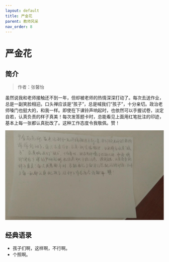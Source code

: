 ```yaml
---
layout: default
title: 严金花
parent: 教师风采
nav_order: 8
---
```


# 严金花

## 简介

> 作者：张馨怡

虽然说我和老师接触还不到一年，但却被老师的热情深深打动了。每次去送作业，总是一副笑脸相迎。口头禅应该是“孩子”，总是喊我们“孩子”，十分亲切。政治老师嗓门也挺大的，和我一样。即使在下课铃声响起时，也依然可以手握试卷，淡定自若，认真负责的样子真美！每次发答题卡时，总能看见上面用红笔批注的印迹，基本上每一张都认真批改了。这种工作态度令我敬佩。赞！

![严金花简介](/photos/严金花_by_张馨怡.jpg)

## 经典语录

- 孩子们啊，这样啊，不行啊。
- 个照啊。
